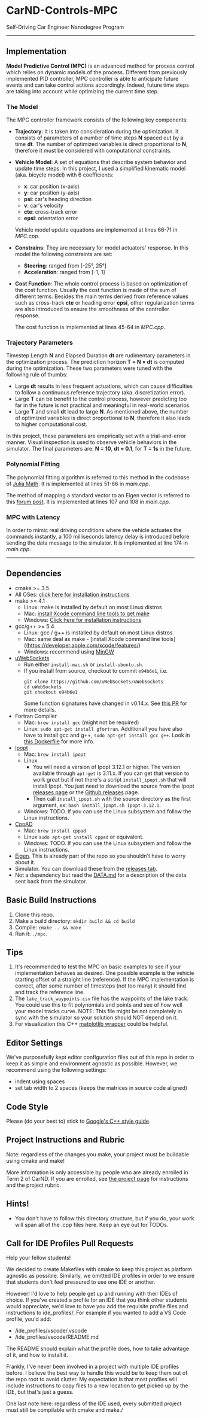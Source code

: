 # CarND-Controls-MPC
Self-Driving Car Engineer Nanodegree Program

---

## Implementation

**Model Predictive Control (MPC)** is an advanced method for process control which relies on dynamic models of the process. Different from previously implemented PID controller, MPC controller is able to anticipate future events and can take control actions accordingly. Indeed, future time steps are taking into account while optimizing the current time step.

### The Model

The MPC controller framework consists of the following key components:

- **Trajectory**: It is taken into consideration during the optimization. It consists of parameters of a number of time steps **N** spaced out by a time **dt**. The number of optimized variables is direct proportional to **N**, therefore it must be considered with computational constraints.

- **Vehicle Model**: A set of equations that describe system behavior and update time steps. In this project, I used a simplified kinematic model (aka. bicycle model) with 6 coefficients:
  - **x**: car position (x-axis)
  - **y**: car position (y-axis)
  - **psi**: car's heading direction
  - **v**: car's velocity
  - **cte**: cross-track error
  - **epsi**: orientation error

  Vehicle model update equations are implemented at lines 66-71 in *MPC.cpp*.

- **Constrains**: They are necessary for model actuators' response. In this model the following constraints are set:
  - **Steering**: ranged from [-25&deg;, 25&deg;]
  - **Acceleration**: ranged from [-1, 1]

- **Cost Function**: The whole control process is based on optimization of the cost function. Usually the cost function is made of the sum of different terms. Besides the main terms derived from reference values such as cross-track **cte** or heading error **cpsi**, other regularization terms are also introduced to ensure the smoothness of the controller response.

  The cost function is implemented at lines 45-64 in *MPC.cpp*.

### Trajectory Parameters

Timestep Length **N** and Elapsed Duration **dt** are rudimentary parameters in the optimization process. The prediction horizon **T = N &times; dt** is computed during the optimization. These two parameters were tuned with the following rule of thumbs:

- Large **dt** results in less frequent actuations, which can cause difficulties to follow a continuous reference trajectory (aka. discretization error).
- Large **T** can be benefit to the control process, however predicting too far in the future is not practical and meaningful in real-world scenarios.
- Large **T** and small **dt** lead to large **N**. As mentioned above, the number of optimized variables is direct proportional to **N**, therefore it also leads to higher computational cost.

In this project, these parameters are empirically set with a trial-and-error manner. Visual inspection is used to observe vehicle behaviors in the simulator. The final parameters are: **N = 10**, **dt = 0.1**, for **T = 1s** in the future.

### Polynomial Fitting
The polynomial fitting algorithm is referred to this method in the codebase of [Julia Math](https://github.com/JuliaMath/Polynomials.jl/blob/master/src/Polynomials.jl#L684-L725). It is implemented at lines 51-66 in *main.cpp*.

The method of mapping a standard vector to an Eigen vector is referred to this [forum post](https://forum.kde.org/viewtopic.php?f=74&t=94839#p194926). It is implemented at lines 107 and 108 in *main.cpp*.

### MPC with Latency
In order to mimic real driving conditions where the vehicle actuates the commands instantly, a 100 milliseconds latency delay is introduced before sending the data message to the simulator. It is implemented at line 174 in *main.cpp*.

---
## Dependencies

* cmake >= 3.5
 * All OSes: [click here for installation instructions](https://cmake.org/install/)
* make >= 4.1
  * Linux: make is installed by default on most Linux distros
  * Mac: [install Xcode command line tools to get make](https://developer.apple.com/xcode/features/)
  * Windows: [Click here for installation instructions](http://gnuwin32.sourceforge.net/packages/make.htm)
* gcc/g++ >= 5.4
  * Linux: gcc / g++ is installed by default on most Linux distros
  * Mac: same deal as make - [install Xcode command line tools]((https://developer.apple.com/xcode/features/)
  * Windows: recommend using [MinGW](http://www.mingw.org/)
* [uWebSockets](https://github.com/uWebSockets/uWebSockets)
  * Run either `install-mac.sh` or `install-ubuntu.sh`.
  * If you install from source, checkout to commit `e94b6e1`, i.e.
    ```
    git clone https://github.com/uWebSockets/uWebSockets
    cd uWebSockets
    git checkout e94b6e1
    ```
    Some function signatures have changed in v0.14.x. See [this PR](https://github.com/udacity/CarND-MPC-Project/pull/3) for more details.
* Fortran Compiler
  * Mac: `brew install gcc` (might not be required)
  * Linux: `sudo apt-get install gfortran`. Additionall you have also have to install gcc and g++, `sudo apt-get install gcc g++`. Look in [this Dockerfile](https://github.com/udacity/CarND-MPC-Quizzes/blob/master/Dockerfile) for more info.
* [Ipopt](https://projects.coin-or.org/Ipopt)
  * Mac: `brew install ipopt`
  * Linux
    * You will need a version of Ipopt 3.12.1 or higher. The version available through `apt-get` is 3.11.x. If you can get that version to work great but if not there's a script `install_ipopt.sh` that will install Ipopt. You just need to download the source from the Ipopt [releases page](https://www.coin-or.org/download/source/Ipopt/) or the [Github releases](https://github.com/coin-or/Ipopt/releases) page.
    * Then call `install_ipopt.sh` with the source directory as the first argument, ex: `bash install_ipopt.sh Ipopt-3.12.1`.
  * Windows: TODO. If you can use the Linux subsystem and follow the Linux instructions.
* [CppAD](https://www.coin-or.org/CppAD/)
  * Mac: `brew install cppad`
  * Linux `sudo apt-get install cppad` or equivalent.
  * Windows: TODO. If you can use the Linux subsystem and follow the Linux instructions.
* [Eigen](http://eigen.tuxfamily.org/index.php?title=Main_Page). This is already part of the repo so you shouldn't have to worry about it.
* Simulator. You can download these from the [releases tab](https://github.com/udacity/self-driving-car-sim/releases).
* Not a dependency but read the [DATA.md](./DATA.md) for a description of the data sent back from the simulator.


## Basic Build Instructions


1. Clone this repo.
2. Make a build directory: `mkdir build && cd build`
3. Compile: `cmake .. && make`
4. Run it: `./mpc`.

## Tips

1. It's recommended to test the MPC on basic examples to see if your implementation behaves as desired. One possible example
is the vehicle starting offset of a straight line (reference). If the MPC implementation is correct, after some number of timesteps
(not too many) it should find and track the reference line.
2. The `lake_track_waypoints.csv` file has the waypoints of the lake track. You could use this to fit polynomials and points and see of how well your model tracks curve. NOTE: This file might be not completely in sync with the simulator so your solution should NOT depend on it.
3. For visualization this C++ [matplotlib wrapper](https://github.com/lava/matplotlib-cpp) could be helpful.

## Editor Settings

We've purposefully kept editor configuration files out of this repo in order to
keep it as simple and environment agnostic as possible. However, we recommend
using the following settings:

* indent using spaces
* set tab width to 2 spaces (keeps the matrices in source code aligned)

## Code Style

Please (do your best to) stick to [Google's C++ style guide](https://google.github.io/styleguide/cppguide.html).

## Project Instructions and Rubric

Note: regardless of the changes you make, your project must be buildable using
cmake and make!

More information is only accessible by people who are already enrolled in Term 2
of CarND. If you are enrolled, see [the project page](https://classroom.udacity.com/nanodegrees/nd013/parts/40f38239-66b6-46ec-ae68-03afd8a601c8/modules/f1820894-8322-4bb3-81aa-b26b3c6dcbaf/lessons/b1ff3be0-c904-438e-aad3-2b5379f0e0c3/concepts/1a2255a0-e23c-44cf-8d41-39b8a3c8264a)
for instructions and the project rubric.

## Hints!

* You don't have to follow this directory structure, but if you do, your work
  will span all of the .cpp files here. Keep an eye out for TODOs.

## Call for IDE Profiles Pull Requests

Help your fellow students!

We decided to create Makefiles with cmake to keep this project as platform
agnostic as possible. Similarly, we omitted IDE profiles in order to we ensure
that students don't feel pressured to use one IDE or another.

However! I'd love to help people get up and running with their IDEs of choice.
If you've created a profile for an IDE that you think other students would
appreciate, we'd love to have you add the requisite profile files and
instructions to ide_profiles/. For example if you wanted to add a VS Code
profile, you'd add:

* /ide_profiles/vscode/.vscode
* /ide_profiles/vscode/README.md

The README should explain what the profile does, how to take advantage of it,
and how to install it.

Frankly, I've never been involved in a project with multiple IDE profiles
before. I believe the best way to handle this would be to keep them out of the
repo root to avoid clutter. My expectation is that most profiles will include
instructions to copy files to a new location to get picked up by the IDE, but
that's just a guess.

One last note here: regardless of the IDE used, every submitted project must
still be compilable with cmake and make./
